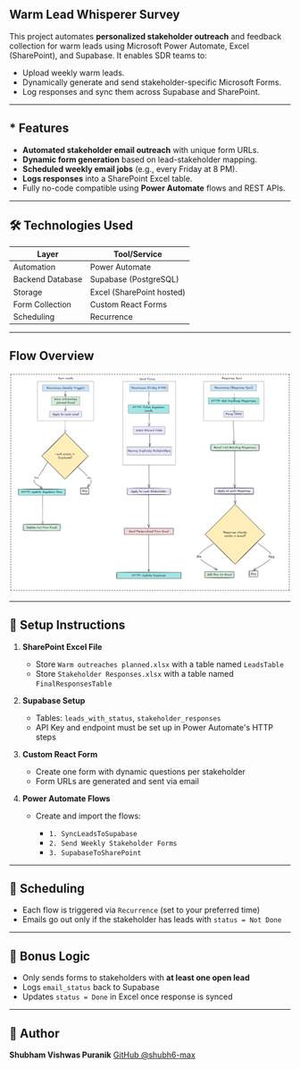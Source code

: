 ##  Warm Lead Whisperer Survey

This project automates **personalized stakeholder outreach** and feedback collection for warm leads using Microsoft Power Automate, Excel (SharePoint), and Supabase. It enables SDR teams to:

* Upload weekly warm leads.
* Dynamically generate and send stakeholder-specific Microsoft Forms.
* Log responses and sync them across Supabase and SharePoint.

---

## * Features

*  **Automated stakeholder email outreach** with unique form URLs.
*  **Dynamic form generation** based on lead-stakeholder mapping.
*  **Scheduled weekly email jobs** (e.g., every Friday at 8 PM).
*  **Logs responses** into a SharePoint Excel table.
*  Fully no-code compatible using **Power Automate** flows and REST APIs.

---

## 🛠️ Technologies Used

| Layer            | Tool/Service                |
| ---------------- | --------------------------- |
| Automation       | Power Automate              |
| Backend Database | Supabase (PostgreSQL)       |
| Storage          | Excel (SharePoint hosted)   |
| Form Collection  | Custom React Forms          |
| Scheduling       | Recurrence                  |

---

## Flow Overview

![Warm Lead Workflow](src/assets/Warm_reachout_workflow.png)

---

## 🧪 Setup Instructions

1. **SharePoint Excel File**

   * Store `Warm outreaches planned.xlsx` with a table named `LeadsTable`
   * Store `Stakeholder Responses.xlsx` with a table named `FinalResponsesTable`

2. **Supabase Setup**

   * Tables: `leads_with_status`, `stakeholder_responses`
   * API Key and endpoint must be set up in Power Automate's HTTP steps

3. **Custom React Form**

   * Create one form with dynamic questions per stakeholder
   * Form URLs are generated and sent via email

4. **Power Automate Flows**

   * Create and import the flows:

     * `1. SyncLeadsToSupabase`
     * `2. Send Weekly Stakeholder Forms`
     * `3. SupabaseToSharePoint`

---

## 📅 Scheduling

* Each flow is triggered via `Recurrence` (set to your preferred time)
* Emails go out only if the stakeholder has leads with `status = Not Done`

---

## 🧠 Bonus Logic

* Only sends forms to stakeholders with **at least one open lead**
* Logs `email_status` back to Supabase
* Updates `status = Done` in Excel once response is synced

---

## 👤 Author

**Shubham Vishwas Puranik**
[GitHub @shubh6-max](https://github.com/shubh6-max)
